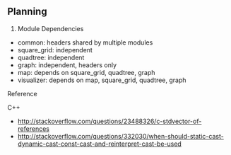 ## Planning

1. Module Dependencies

* common: headers shared by multiple modules
* square_grid: independent
* quadtree: independent
* graph: independent, headers only
* map: depends on square_grid, quadtree, graph
* visualizer: depends on map, square_grid, quadtree, graph

Reference

C++

* http://stackoverflow.com/questions/23488326/c-stdvector-of-references
* http://stackoverflow.com/questions/332030/when-should-static-cast-dynamic-cast-const-cast-and-reinterpret-cast-be-used
